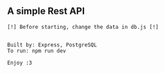 ## A simple Rest API 
```
[!] Before starting, change the data in db.js [!]


Built by: Express, PostgreSQL
To run: npm run dev

Enjoy :3
```